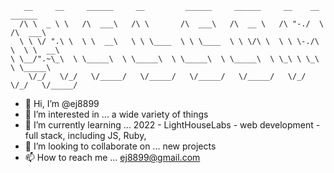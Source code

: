        __     __     ______     __         ______     ______     __    __     ______       
      /\ \  _ \ \   /\  ___\   /\ \       /\  ___\   /\  __ \   /\ "-./  \   /\  ___\      
      \ \ \/ ".\ \  \ \  __\   \ \ \____  \ \ \____  \ \ \/\ \  \ \ \-./\ \  \ \  __\      
    \ \__/".~\_\  \ \_____\  \ \_____\  \ \_____\  \ \_____\  \ \_\ \ \_\  \ \_____\    
        \/_/   \/_/   \/_____/   \/_____/   \/_____/   \/_____/   \/_/  \/_/   \/_____/    

- 👋 Hi, I’m @ej8899
- 👀 I’m interested in ... a wide variety of things
- 🌱 I’m currently learning ... 
   2022 - LightHouseLabs - web development - full stack, including JS, Ruby, 
- 💞️ I’m looking to collaborate on ... new projects
- 📫 How to reach me ... ej8899@gmail.com

<!---
ej8899/ej8899 is a ✨ special ✨ repository because its `README.md` (this file) appears on your GitHub profile.
You can click the Preview link to take a look at your changes.
--->
